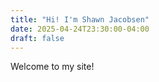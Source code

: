 ```yaml
---
title: "Hi! I'm Shawn Jacobsen"
date: 2025-04-24T23:30:00-04:00
draft: false
---
```


Welcome to my site!
